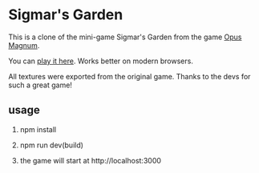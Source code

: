 # Sigmar's Garden

This is a clone of the mini-game Sigmar's Garden from the game [Opus Magnum](http://www.zachtronics.com/opus-magnum/).

You can [play it here](https://chesterz184.github.io/sigmar-garden/). Works better on modern browsers.

All textures were exported from the original game. Thanks to the devs for such a great game!


## usage

1. npm install

2. npm run dev(build)

3. the game will start at http://localhost:3000
